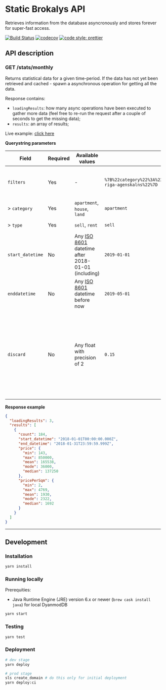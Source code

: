 # Static Brokalys API

Retrieves information from the database asyncronously and stores forever for super-fast access.

[![Build Status](https://travis-ci.org/brokalys/sls-static-api.svg?branch=master)](https://travis-ci.org/brokalys/sls-static-api)
[![codecov](https://codecov.io/gh/brokalys/sls-static-api/branch/master/graph/badge.svg)](https://codecov.io/gh/brokalys/sls-static-api)
[![code style: prettier](https://img.shields.io/badge/code_style-prettier-ff69b4.svg?style=flat-square)](https://github.com/prettier/prettier)

## API description

### GET /stats/monthly

Returns statistical data for a given time-period. If the data has not yet been retrieved and cached - spawn a asynchronous operation for getting all the data.

Response contains:

- `loadingResults`: how many async operations have been executed to gather more data (feel free to re-run the request after a couple of seconds to get the missing data);
- `results`: an array of results;

Live example: [click here](https://static-api.brokalys.com/stats/monthly?filters=%7B%22category%22%3A%22apartment%22%2C%22type%22%3A%22sell%22%2C%22location_classificator%22%3A%22latvia-riga-agenskalns%22%7D)

**Querystring parameters**

| Field            | Required | Available values                                     | Example                                                                                                                          | Description                                                                                                                                 |
| ---------------- | -------- | ---------------------------------------------------- | -------------------------------------------------------------------------------------------------------------------------------- | ------------------------------------------------------------------------------------------------------------------------------------------- |
| `filters`        | Yes      | -                                                    | `%7B%22category%22%3A%22apartment%22%2C%22type%22%3A%22sell%22%2C%22location_classificator%22%3A%22latvia-riga-agenskalns%22%7D` | A url-encoded JSON object with the filters                                                                                                  |
| > `category`     | Yes      | `apartment`, `house`, `land`                         | `apartment`                                                                                                                      | Category to filter by                                                                                                                       |
| > `type`         | Yes      | `sell`, `rent`                                       | `sell`                                                                                                                           | Type to filter by                                                                                                                           |
| `start_datetime` | No       | Any [ISO 8601] datetime after 2018-01-01 (including) | `2019-01-01`                                                                                                                     | Start datetime of the data-set                                                                                                              |
| `enddatetime`    | No       | Any [ISO 8601] datetime before now                   | `2019-05-01`                                                                                                                     | End datetime of the data-set                                                                                                                |
| `discard`        | No       | Any float with precision of 2                        | `0.15`                                                                                                                           | How many values (%) should be discarded from the dataset? This helps build more realistic graphs with trimmed-mean as it discards extremes. |

**Response example**

```json
{
  "loadingResults": 3,
  "results": [
    {
      "count": 184,
      "start_datetime": "2018-01-01T00:00:00.000Z",
      "end_datetime": "2018-01-31T23:59:59.999Z",
      "price": {
        "min": 143,
        "max": 850000,
        "mean": 165538,
        "mode": 36000,
        "median": 137250
      },
      "pricePerSqm": {
        "min": 2,
        "max": 4769,
        "mean": 1930,
        "mode": 2322,
        "median": 1692
      }
    }
  ]
}
```

---

## Development

### Installation

```sh
yarn install
```

### Running locally

Prerequities:

- Java Runtime Engine (JRE) version 6.x or newer (`brew cask install java`) for local DyanmodDB

```sh
yarn start
```

### Testing

```sh
yarn test
```

### Deployment

```sh
# dev stage
yarn deploy

# prod stage
sls create_domain # do this only for initial deployment
yarn deploy:ci
```

[iso 8601]: https://en.wikipedia.org/wiki/ISO_8601
